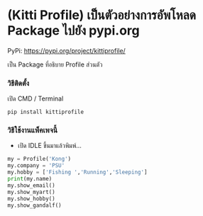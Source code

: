 # (Kitti Profile) เป็นตัวอย่างการอัพโหลด Package ไปยัง pypi.org

PyPi: https://pypi.org/project/kittiprofile/

เป็น Package ที่อธิบาย Profile ส่วนตัว

### วิธีติดตั้ง

เปิด CMD / Terminal

```python
pip install kittiprofile
```

### วิธีใช้งานแพ็คเพจนี้

- เปิด IDLE ขึ้นมาแล้วพิมพ์...

```python
my = Profile('Kong')
my.company = 'PSU'
my.hobby = ['Fishing ','Running','Sleeping']
print(my.name)
my.show_email()
my.show_myart()
my.show_hobby()
my.show_gandalf()

```

